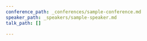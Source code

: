 ```yaml
---
conference_path: _conferences/sample-conference.md
speaker_path: _speakers/sample-speaker.md
talk_path: []

---
```


